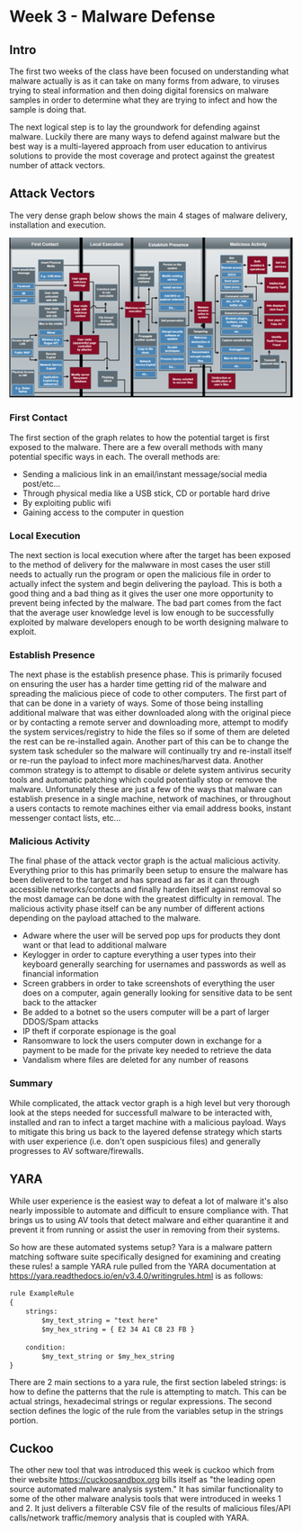 # Week 3 - Malware Defense

## Intro

The first two weeks of the class have been focused on understanding what malware actually is as it can take on many forms from adware, to viruses trying to steal information and then doing digital forensics on malware samples in order to determine what they are trying to infect and how the sample is doing that.

The next logical step is to lay the groundwork for defending against malware. Luckily there are many ways to defend against malware but the best way is a multi-layered approach from user education to antivirus solutions to provide the most coverage and protect against the greatest number of attack vectors.

## Attack Vectors

The very dense graph below shows the main 4 stages of malware delivery, installation and execution.

<img src="attackGraph.PNG" alt="Attack Graph" class="inline"/>

### First Contact

The first section of the graph relates to how the potential target is first exposed to the malware.  There are a few overall methods with many potential specific ways in each.  The overall methods are:

- Sending a malicious link in an email/instant message/social media post/etc...
- Through physical media like a USB stick, CD or portable hard drive
- By exploiting public wifi 
- Gaining access to the computer in question

### Local Execution

The next section is local execution where after the target has been exposed to the method of delivery for the malwware in most cases the user still needs to actually run the program or open the malicious file in order to actually infect the system and begin delivering the payload.  This is both a good thing and a bad thing as it gives the user one more opportunity to prevent being infected by the malware.  The bad part comes from the fact that the average user knowledge level is low enough to be successfully exploited by malware developers enough to be worth designing malware to exploit.

### Establish Presence

The next phase is the establish presence phase.  This is primarily focused on ensuring the user has a harder time getting rid of the malware and spreading the malicious piece of code to other computers.  The first part of that can be done in a variety of ways.  Some of those being installing additional malware that was either downloaded along with the original piece or by contacting a remote server and downloading more, attempt to modify the system services/registry to hide the files so if some of them are deleted the rest can be re-installed again.  Another part of this can be to change the system task scheduler so the malware will continually try and re-install itself or re-run the payload to infect more machines/harvest data.  Another common strategy is to attempt to disable or delete system antivirus security tools and automatic patching which could potentially stop or remove the malware.  Unfortunately these are just a few of the ways that malware can establish presence in a single machine, network of machines, or throughout a users contacts to remote machines either via email address books, instant messenger contact lists, etc...

### Malicious Activity

The final phase of the attack vector graph is the actual malicious activity.  Everything prior to this has primarily been setup to ensure the malware has been delivered to the target and has spread as far as it can through accessible networks/contacts and finally harden itself against removal so the most damage can be done with the greatest difficulty in removal.  The malicious activity phase itself can be any number of different actions depending on the payload attached to the malware.

- Adware where the user will be served pop ups for products they dont want or that lead to additional malware
- Keylogger in order to capture everything a user types into their keyboard generally searching for usernames and passwords as well as financial information
- Screen grabbers in order to take screenshots of everything the user does on a computer, again generally looking for sensitive data to be sent back to the attacker
- Be added to a botnet so the users computer will be a part of larger DDOS/Spam attacks
- IP theft if corporate espionage is the goal
- Ransomware to lock the users computer down in exchange for a payment to be made for the private key needed to retrieve the data
- Vandalism where files are deleted for any number of reasons

### Summary

While complicated, the attack vector graph is a high level but very thorough look at the steps needed for successfull malware to be interacted with, installed and ran to infect a target machine with a malicious payload.  Ways to mitigate this bring us back to the layered defense strategy which starts with user experience (i.e. don't open suspicious files) and generally progresses to AV software/firewalls.

## YARA

While user experience is the easiest way to defeat a lot of malware it's also nearly impossible to automate and difficult to ensure compliance with.  That brings us to using AV tools that detect malware and either quarantine it and prevent it from running or assist the user in removing from their systems.

So how are these automated systems setup?  Yara is a malware pattern matching software suite specifically designed for examining and creating these rules!  a sample YARA rule pulled from the YARA documentation at https://yara.readthedocs.io/en/v3.4.0/writingrules.html
is as follows: 

```
rule ExampleRule
{
    strings:
        $my_text_string = "text here"
        $my_hex_string = { E2 34 A1 C8 23 FB }

    condition:
        $my_text_string or $my_hex_string
}
```

There are 2 main sections to a yara rule, the first section labeled strings: is how to define the patterns that the rule is attempting to match.  This can be actual strings, hexadecimal strings or regular expressions.  The second section defines the logic of the rule from the variables setup in the strings portion.

## Cuckoo

The other new tool that was introduced this week is cuckoo which from their website https://cuckoosandbox.org bills itself as "the leading open source automated malware analysis system."  It has similar functionality to some of the other malware analysis tools that were introduced in weeks 1 and 2.  It just delivers a filterable CSV file of the results of malicious files/API calls/network traffic/memory analysis that is coupled with YARA.
